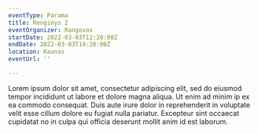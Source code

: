 ```yaml
---
eventType: Parama
title: Renginys 2
eventOrganizer: Rangovas
startDate: 2022-03-03T12:20:00Z
endDate: 2022-03-03T14:20:00Z
location: Kaunas
eventUrl: ''

---
```

Lorem ipsum dolor sit amet, consectetur adipiscing elit, sed do eiusmod tempor incididunt ut labore et dolore magna aliqua. Ut enim ad minim ip ex ea commodo consequat. Duis aute irure dolor in reprehenderit in voluptate velit esse cillum dolore eu fugiat nulla pariatur. Excepteur sint occaecat cupidatat no in culpa qui officia deserunt mollit anim id est laborum.